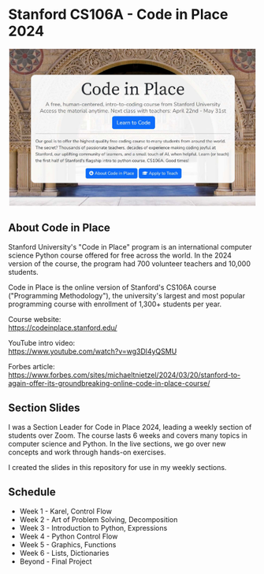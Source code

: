 # Stanford CS106A - Code in Place 2024

<p align="center">
    <img src="media/cip_2024_homepage.jpg" width="500">
</p>

## About Code in Place

Stanford University's "Code in Place" program is an international computer science Python course offered for free across the world.  In the 2024 version of the course, the program had 700 volunteer teachers and 10,000 students.

Code in Place is the online version of Stanford's CS106A course ("Programming Methodology"), the university's largest and most popular programming course with enrollment of 1,300+ students per year.

Course website: 
<br>
https://codeinplace.stanford.edu/

YouTube intro video: 
<br> 
https://www.youtube.com/watch?v=wg3Dl4yQSMU

Forbes article:
<br>
https://www.forbes.com/sites/michaeltnietzel/2024/03/20/stanford-to-again-offer-its-groundbreaking-online-code-in-place-course/


## Section Slides

I was a Section Leader for Code in Place 2024, leading a weekly section of students over Zoom.  The course lasts 6 weeks and covers many topics in computer science and Python.  In the live sections, we go over new concepts and work through hands-on exercises.

I created the slides in this repository for use in my weekly sections.

## Schedule

- Week 1 - Karel, Control Flow
- Week 2 - Art of Problem Solving, Decomposition
- Week 3 - Introduction to Python, Expressions
- Week 4 - Python Control Flow
- Week 5 - Graphics, Functions
- Week 6 - Lists, Dictionaries
- Beyond - Final Project
